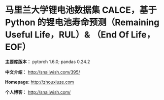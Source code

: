 # 马里兰大学锂电池数据集 CALCE，基于 Python 的锂电池寿命预测（Remaining Useful Life，RUL）& （End Of Life，EOF）

**主要库版本：** pytorch 1.6.0; pandas 0.24.2

**中文介绍：** http://snailwish.com/395/

**Homepage:** http://zhouxiuze.com

**个人博客：** http://snailwish.com/
